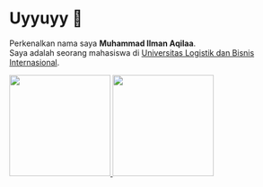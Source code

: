 # Uyyuyy 👋

Perkenalkan nama saya **Muhammad Ilman Aqilaa**.  
Saya adalah seorang mahasiswa di [Universitas Logistik dan Bisnis Internasional](https://www.ulbi.ac.id/).

<p align="left">
<a href="https://github.com/ilmanaqilaa">
  <img height="180em" src="https://github-readme-stats-eight-theta.vercel.app/api?username=ilmanaqilaa&show_icons=true&theme=algolia&include_all_commits=true&count_private=true"/>
  <img height="180em" src="https://github-readme-stats-eight-theta.vercel.app/api/top-langs/?username=ilmanaqilaa&layout=compact&langs_count=8&theme=algolia"/>
</a>
</p>
<!--
**ilmanaqilaa/ilmanaqilaa** is a ✨ _special_ ✨ repository because its `README.md` (this file) appears on your GitHub profile.

Here are some ideas to get you started:

- 🔭 I’m currently working on ...
- 🌱 I’m currently learning ...
- 👯 I’m looking to collaborate on ...
- 🤔 I’m looking for help with ...
- 💬 Ask me about ...
- 📫 How to reach me: ...
- 😄 Pronouns: ...
- ⚡ Fun fact: ...
-->
